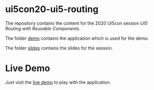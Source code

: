 # ui5con20-ui5-routing

The repository contains the content for the 2020 UI5con session *UI5 Routing with Reusable Components*.

The folder [demo](/demo) contains the application which is used for the demo.

The folder [slides](/slides) contains the slides for the session.

# Live Demo
Just visit the [live demo](https://flovogt.github.io/ui5con20-ui5-routing/test/mockServer.html) to play with the application.
